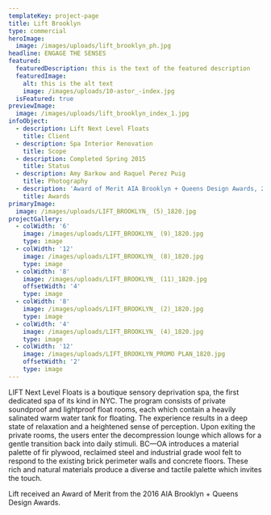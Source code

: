```yaml
---
templateKey: project-page
title: Lift Brooklyn
type: commercial
heroImage:
  image: /images/uploads/lift_brooklyn_ph.jpg
headline: ENGAGE THE SENSES
featured:
  featuredDescription: this is the text of the featured description
  featuredImage:
    alt: this is the alt text
    image: /images/uploads/10-astor_-index.jpg
  isFeatured: true
previewImage:
  image: /images/uploads/lift_brooklyn_index_1.jpg
infoObject:
  - description: Lift Next Level Floats
    title: Client
  - description: Spa Interior Renovation
    title: Scope
  - description: Completed Spring 2015
    title: Status
  - description: Amy Barkow and Raquel Perez Puig
    title: Photography
  - description: 'Award of Merit AIA Brooklyn + Queens Design Awards, 2016'
    title: Awards
primaryImage:
  image: /images/uploads/LIFT_BROOKLYN_ (5)_1820.jpg
projectGallery:
  - colWidth: '6'
    image: /images/uploads/LIFT_BROOKLYN_ (9)_1820.jpg
    type: image
  - colWidth: '12'
    image: /images/uploads/LIFT_BROOKLYN_ (8)_1820.jpg
    type: image
  - colWidth: '8'
    image: /images/uploads/LIFT_BROOKLYN_ (11)_1820.jpg
    offsetWidth: '4'
    type: image
  - colWidth: '8'
    image: /images/uploads/LIFT_BROOKLYN_ (2)_1820.jpg
    type: image
  - colWidth: '4'
    image: /images/uploads/LIFT_BROOKLYN_ (4)_1820.jpg
    type: image
  - colWidth: '12'
    image: /images/uploads/LIFT_BROOKLYN_PROMO PLAN_1820.jpg
    offsetWidth: '2'
    type: image
---
```

LIFT Next Level Floats is a boutique sensory deprivation spa, the first dedicated spa of its kind in NYC. The program consists of private soundproof and lightproof float rooms, each which contain a heavily salinated warm water tank for floating. The experience results in a deep state of relaxation and a heightened sense of perception. Upon exiting the private rooms, the users enter the decompression lounge which allows for a gentle transition back into daily stimuli. BC—OA introduces a material palette of fir plywood, reclaimed steel and industrial grade wool felt to respond to the existing brick perimeter walls and concrete floors. These rich and natural materials produce a diverse and tactile palette which invites the touch.

Lift received an Award of Merit from the 2016 AIA Brooklyn + Queens Design Awards.

